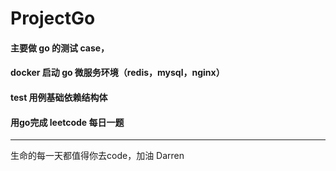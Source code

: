 # ProjectGo

#### 主要做 go 的测试 case，

#### docker 启动 go 微服务环境（redis，mysql，nginx）

#### test 用例基础依赖结构体

#### 用go完成 leetcode 每日一题



---

生命的每一天都值得你去code，加油 Darren
